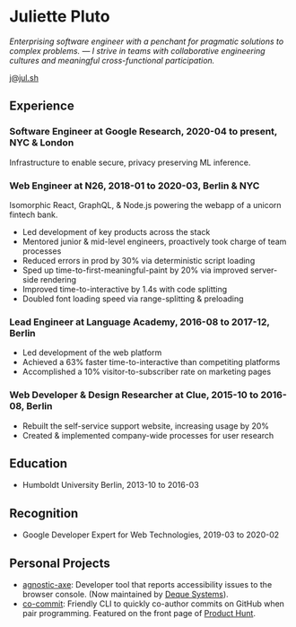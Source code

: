 # Juliette Pluto

_Enterprising software engineer with a penchant for pragmatic solutions to complex problems. — I strive in teams with collaborative engineering cultures and meaningful cross-functional participation._

[j@jul.sh](mailto:j@jul.sh)

## Experience

### Software Engineer at Google Research, 2020-04 to present, NYC & London

Infrastructure to enable secure, privacy preserving ML inference.

### Web Engineer at N26, 2018-01 to 2020-03, Berlin & NYC

Isomorphic React, GraphQL, & Node.js powering the webapp of a unicorn fintech bank.

- Led development of key products across the stack
- Mentored junior & mid-level engineers, proactively took charge of team processes
- Reduced errors in prod by 30% via deterministic script loading
- Sped up time-to-first-meaningful-paint by 20% via improved server-side rendering
- Improved time-to-interactive by 1.4s with code splitting
- Doubled font loading speed via range-splitting & preloading

### Lead Engineer at Language Academy, 2016-08 to 2017-12, Berlin

- Led development of the web platform
- Achieved a 63% faster time-to-interactive than competiting platforms
- Accomplished a 10% visitor-to-subscriber rate on marketing pages

### Web Developer & Design Researcher at Clue, 2015-10 to 2016-08, Berlin

- Rebuilt the self-service support website, increasing usage by 20%
- Created & implemented company-wide processes for user research

## Education

- Humboldt University Berlin, 2013-10 to 2016-03

## Recognition

- Google Developer Expert for Web Technologies, 2019-03 to 2020-02

## Personal Projects

- [agnostic-axe](https://github.com/dequelabs/agnostic-axe): Developer tool that reports accessibility issues to the browser console. (Now maintained by [Deque Systems](https://en.wikipedia.org/wiki/Deque_Systems)).
- [co-commit](https://github.com/jul-sh/npx-co-commit): Friendly CLI to quickly co-author commits on GitHub when pair programming. Featured on the front page of [Product Hunt](https://www.producthunt.com/posts/co-commit).
